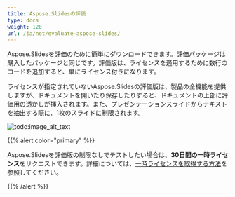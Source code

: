 ```yaml
---
title: Aspose.Slidesの評価
type: docs
weight: 120
url: /ja/net/evaluate-aspose-slides/
---
```



Aspose.Slidesを評価のために簡単にダウンロードできます。評価パッケージは購入したパッケージと同じです。評価版は、ライセンスを適用するために数行のコードを追加すると、単にライセンス付きになります。 

ライセンスが指定されていないAspose.Slidesの評価版は、製品の全機能を提供しますが、ドキュメントを開いたり保存したりすると、ドキュメントの上部に評価用の透かしが挿入されます。また、プレゼンテーションスライドからテキストを抽出する際に、1枚のスライドに制限されます。


![todo:image_alt_text](evaluate-aspose-slides_1.png)

{{% alert color="primary" %}} 

Aspose.Slidesを評価版の制限なしでテストしたい場合は、**30日間の一時ライセンス**をリクエストできます。詳細については、[一時ライセンスを取得する方法](https://purchase.aspose.com/temporary-license)を参照してください。

{{% /alert %}}